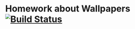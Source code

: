 # Homework about Wallpapers [![Build Status](https://travis-ci.org/Targonkp/Homework2.svg?branch=maste)](https://travis-ci.org/Targonkp/Homework2)